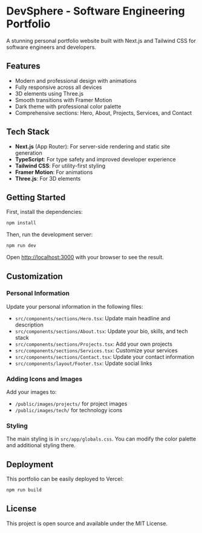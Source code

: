 # DevSphere - Software Engineering Portfolio

A stunning personal portfolio website built with Next.js and Tailwind CSS for software engineers and developers.

## Features

- Modern and professional design with animations
- Fully responsive across all devices
- 3D elements using Three.js
- Smooth transitions with Framer Motion
- Dark theme with professional color palette
- Comprehensive sections: Hero, About, Projects, Services, and Contact

## Tech Stack

- **Next.js** (App Router): For server-side rendering and static site generation
- **TypeScript**: For type safety and improved developer experience
- **Tailwind CSS**: For utility-first styling
- **Framer Motion**: For animations
- **Three.js**: For 3D elements

## Getting Started

First, install the dependencies:

```bash
npm install
```

Then, run the development server:

```bash
npm run dev
```

Open [http://localhost:3000](http://localhost:3000) with your browser to see the result.

## Customization

### Personal Information

Update your personal information in the following files:

- `src/components/sections/Hero.tsx`: Update main headline and description
- `src/components/sections/About.tsx`: Update your bio, skills, and tech stack
- `src/components/sections/Projects.tsx`: Add your own projects
- `src/components/sections/Services.tsx`: Customize your services
- `src/components/sections/Contact.tsx`: Update your contact information
- `src/components/layout/Footer.tsx`: Update social links

### Adding Icons and Images

Add your images to:

- `/public/images/projects/` for project images
- `/public/images/tech/` for technology icons

### Styling

The main styling is in `src/app/globals.css`. You can modify the color palette and additional styling there.

## Deployment

This portfolio can be easily deployed to Vercel:

```bash
npm run build
```

## License

This project is open source and available under the MIT License.
